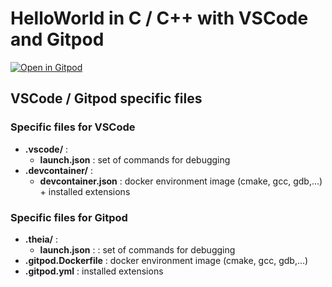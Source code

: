 # HelloWorld in C / C++ with VSCode and Gitpod

[![Open in Gitpod](https://gitpod.io/button/open-in-gitpod.svg)](https://gitpod.io/#https://bitbucket.org/thalesaleniaspace/helloworld_in_c/src/master/)

## VSCode / Gitpod specific files

### Specific files for VSCode

* **.vscode/** : 
    * **launch.json** : set of commands for debugging
* **.devcontainer/** :
    * **devcontainer.json** : docker environment image (cmake, gcc, gdb,...) + installed extensions

### Specific files for Gitpod

* **.theia/** :
    * **launch.json** : : set of commands for debugging
* **.gitpod.Dockerfile** : docker environment image (cmake, gcc, gdb,...)
* **.gitpod.yml** : installed extensions
